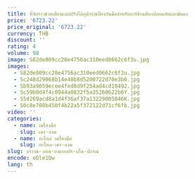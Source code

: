 ```yaml
---
title: ที่จับราวช่วยเตียงแบบปรับได้อุปกรณ์ป้องกันมือสำหรับบาร์ข้างเตียงปลอดภัยและมั่นคง
price: '6723.22'
price_original: '6723.22'
currency: THB
discount: ''
rating: 4
volume: 98
image: S82de809cc28e4756ac310eed0662c6f3u.jpg
images:
  - S82de809cc28e4756ac310eed0662c6f3u.jpg
  - Sc248d29068b14e40b8d5200722d70e3b6.jpg
  - Sb93a9059ecee4fed8d9f254ad4cd10492.jpg
  - Sc59b0d4f4c0944a0832f5a35260622b6Y.jpg
  - S5d269acd8a1d4f36af37a13229005846K.jpg
  - S0c8e700b450f4b22a5f372122d71cf6fb.jpg
video: ''
categories:
  - name: เครื่องมือ
    slug: เคร-องม
  - name: อะไหล่ เครื่องมือ
    slug: อะไหล-เคร-องม
slug: บราวช-วยเต-ยงแบบปร-บได-ปกรณ
encode: oDle1Qw
lang: th
---
```

  